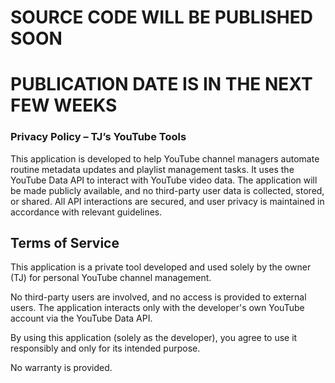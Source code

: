 # SOURCE CODE WILL BE PUBLISHED SOON
# PUBLICATION DATE IS IN THE NEXT FEW WEEKS

### Privacy Policy – TJ’s YouTube Tools
This application is developed to help YouTube channel managers automate routine metadata updates and playlist management tasks. It uses the YouTube Data API to interact with YouTube video data. The application will be made publicly available, and no third-party user data is collected, stored, or shared. All API interactions are secured, and user privacy is maintained in accordance with relevant guidelines.

## Terms of Service

This application is a private tool developed and used solely by the owner (TJ) for personal YouTube channel management.

No third-party users are involved, and no access is provided to external users. The application interacts only with the developer's own YouTube account via the YouTube Data API.

By using this application (solely as the developer), you agree to use it responsibly and only for its intended purpose.

No warranty is provided.
